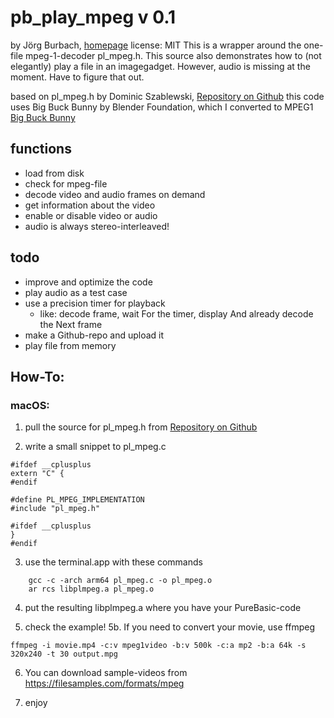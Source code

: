 # pb_play_mpeg v 0.1

by Jörg Burbach, [homepage](https://joerg-burbach.de)
license: MIT
This is a wrapper around the one-file mpeg-1-decoder pl_mpeg.h. This source also demonstrates how to (not elegantly) play a file in an imagegadget. However, audio is missing at the moment. Have to figure that out.

based on pl_mpeg.h by Dominic Szablewski, [Repository on Github](https://github.com/phoboslab/pl_mpeg)
this code uses Big Buck Bunny by Blender Foundation, which I converted to MPEG1 [Big Buck Bunny](https://studio.blender.org/projects/big-buck-bunny/)

## functions
- load from disk
- check for mpeg-file
- decode video and audio frames on demand
- get information about the video
- enable or disable video or audio
- audio is always stereo-interleaved!

## todo
- improve and optimize the code
- play audio as a test case
- use a precision timer for playback
  - like: decode frame, wait For the timer, display And already decode the Next frame
- make a Github-repo and upload it
- play file from memory


## How-To:

### macOS:
1. pull the source for pl_mpeg.h from [Repository on Github](https://github.com/phoboslab/pl_mpeg)

2. write a small snippet to pl_mpeg.c

```
#ifdef __cplusplus
extern "C" {
#endif

#define PL_MPEG_IMPLEMENTATION
#include "pl_mpeg.h"

#ifdef __cplusplus
}
#endif
```

3. use the terminal.app with these commands
```
	gcc -c -arch arm64 pl_mpeg.c -o pl_mpeg.o
	ar rcs libplmpeg.a pl_mpeg.o
```
	
4. put the resulting libplmpeg.a where you have your PureBasic-code

5. check the example!
5b. If you need to convert your movie, use ffmpeg
```
ffmpeg -i movie.mp4 -c:v mpeg1video -b:v 500k -c:a mp2 -b:a 64k -s 320x240 -t 30 output.mpg 
```

6. You can download sample-videos from https://filesamples.com/formats/mpeg

7. enjoy
